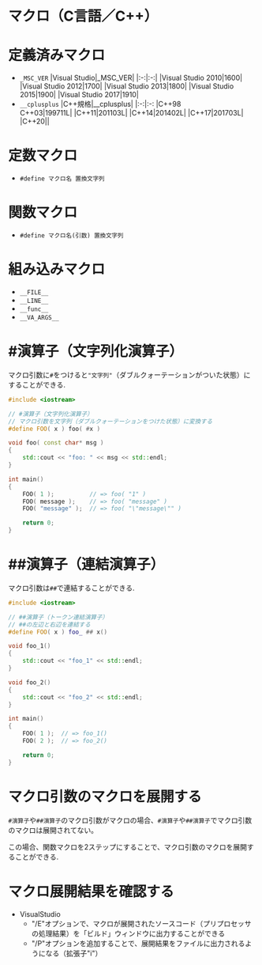 # マクロ（C言語／C++）

# 定義済みマクロ

- `_MSC_VER`
    |Visual Studio|_MSC_VER|
    |:-:|:-:|
    |Visual Studio 2010|1600|
    |Visual Studio 2012|1700|
    |Visual Studio 2013|1800|
    |Visual Studio 2015|1900|
    |Visual Studio 2017|1910|
- `__cplusplus`
    |C++規格|__cplusplus|
    |:-:|:-:
    |C++98<br>C++03|199711L|
    |C++11|201103L|
    |C++14|201402L|
    |C++17|201703L|
    |C++20||

# 定数マクロ

- `#define マクロ名 置換文字列`

# 関数マクロ

- `#define マクロ名(引数) 置換文字列`

# 組み込みマクロ

- `__FILE__`
- `__LINE__`
- `__func__`
- `__VA_ARGS__`

# #演算子（文字列化演算子）

マクロ引数に`#`をつけると`"文字列"`（ダブルクォーテーションがついた状態）にすることができる.

```cpp {.line-numbers}
#include <iostream>

// #演算子（文字列化演算子）
// マクロ引数を文字列（ダブルクォーテーションをつけた状態）に変換する
#define FOO( x ) foo( #x )

void foo( const char* msg )
{
    std::cout << "foo: " << msg << std::endl;
}

int main()
{
    FOO( 1 );          // => foo( "1" )
    FOO( message );    // => foo( "message" )
    FOO( "message" );  // => foo( "\"message\"" )

    return 0;
}
```

# ##演算子（連結演算子）

マクロ引数は`##`で連結することができる.

```cpp {.line-numbers}
#include <iostream>

// ##演算子（トークン連結演算子）
// ##の左辺と右辺を連結する
#define FOO( x ) foo_ ## x()

void foo_1()
{
    std::cout << "foo_1" << std::endl;
}

void foo_2()
{
    std::cout << "foo_2" << std::endl;
}

int main()
{
    FOO( 1 );  // => foo_1()
    FOO( 2 );  // => foo_2()

    return 0;
}
```

# マクロ引数のマクロを展開する

`#演算子`や`##演算子`のマクロ引数がマクロの場合、`#演算子`や`##演算子`でマクロ引数のマクロは展開されてない。

この場合、関数マクロを2ステップにすることで、マクロ引数のマクロを展開することができる.

# マクロ展開結果を確認する

- VisualStudio
    - "/E"オプションで、マクロが展開されたソースコード（プリプロセッサの処理結果）を「ビルド」ウィンドウに出力することができる
    - "/P"オプションを追加することで、展開結果をファイルに出力されるようになる（拡張子"i"）
